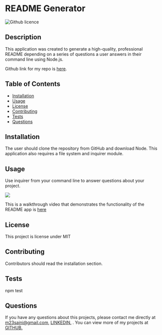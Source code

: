 #  README Generator

  ![Github licence](http://img.shields.io/badge/license-MIT-blue.svg)

  ## Description 
  This application was created to generate a high-quality, professional README depending on a series of questions a user answers in their command line using Node.js.

Github link for my repo is  [here](https://github.com/mandy2324/README-GENERATOR.git).
  ## Table of Contents
  * [Installation](#installation)
  * [Usage](#usage)
  * [License](#license)
  * [Contributing](#contributing)
  * [Tests](#tests)
  * [Questions](#questions)
  
  ## Installation 
  The user should clone the repository from GitHub and download Node. This application also requires a file system and inquirer module. 

  ## Usage 
  Use inquirer from your command line to answer questions about your project.
  
<img src="images/Readme.gif">
<br>

  This is a walkthrough video that demonstrates the functionality of the README app is [here](https://watch.screencastify.com/v/HUSlWPR0xzoi68pjmery)


  ## License 
  This project is license under MIT

  ## Contributing 
  Contributors should read the installation section. 

  ## Tests
  npm test

  ## Questions
If you have any questions about this projects, please contact me directly at m23saini@gmail.com, [ LINKEDIN.](https://www.linkedin.com/in/m23saini) 
. You can view more of my projects at [ GITHUB.](https://github.com/mandy2324)